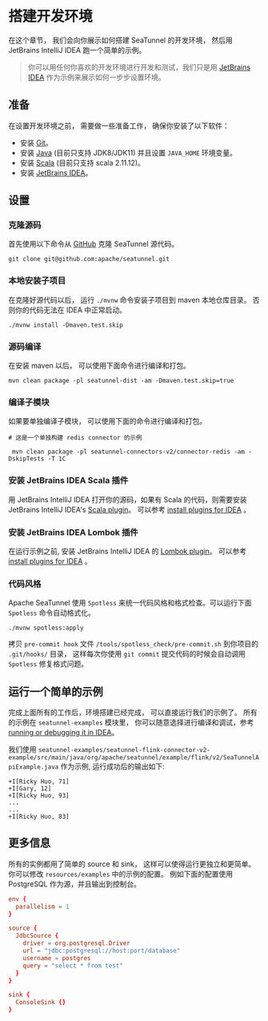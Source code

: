 # 搭建开发环境

在这个章节， 我们会向你展示如何搭建 SeaTunnel 的开发环境， 然后用 JetBrains IntelliJ IDEA 跑一个简单的示例。

> 你可以用任何你喜欢的开发环境进行开发和测试，我们只是用 [JetBrains IDEA](https://www.jetbrains.com/idea/)
> 作为示例来展示如何一步步设置环境。

## 准备

在设置开发环境之前， 需要做一些准备工作， 确保你安装了以下软件：

* 安装 [Git](https://git-scm.com/book/en/v2/Getting-Started-Installing-Git)。
* 安装 [Java](https://www.java.com/en/download/) (目前只支持 JDK8/JDK11) 并且设置 `JAVA_HOME` 环境变量。
* 安装 [Scala](https://www.scala-lang.org/download/2.11.12.html) (目前只支持 scala 2.11.12)。
* 安装 [JetBrains IDEA](https://www.jetbrains.com/idea/)。

## 设置

### 克隆源码

首先使用以下命令从 [GitHub](https://github.com/apache/seatunnel) 克隆 SeaTunnel 源代码。

```shell
git clone git@github.com:apache/seatunnel.git
```

### 本地安装子项目

在克隆好源代码以后， 运行 `./mvnw` 命令安装子项目到 maven 本地仓库目录。 否则你的代码无法在 IDEA 中正常启动。

```shell
./mvnw install -Dmaven.test.skip
```

### 源码编译

在安装 maven 以后， 可以使用下面命令进行编译和打包。

```
mvn clean package -pl seatunnel-dist -am -Dmaven.test.skip=true
```

### 编译子模块

如果要单独编译子模块， 可以使用下面的命令进行编译和打包。

```ssh
# 这是一个单独构建 redis connector 的示例

 mvn clean package -pl seatunnel-connectors-v2/connector-redis -am -DskipTests -T 1C
```

### 安装 JetBrains IDEA Scala 插件

用 JetBrains IntelliJ IDEA 打开你的源码，如果有 Scala 的代码，则需要安装 JetBrains IntelliJ IDEA's [Scala plugin](https://plugins.jetbrains.com/plugin/1347-scala)。
可以参考 [install plugins for IDEA](https://www.jetbrains.com/help/idea/managing-plugins.html#install-plugins) 。

### 安装 JetBrains IDEA Lombok 插件

在运行示例之前, 安装 JetBrains IntelliJ IDEA 的 [Lombok plugin](https://plugins.jetbrains.com/plugin/6317-lombok)。
可以参考 [install plugins for IDEA](https://www.jetbrains.com/help/idea/managing-plugins.html#install-plugins) 。

### 代码风格

Apache SeaTunnel 使用 `Spotless` 来统一代码风格和格式检查。可以运行下面 `Spotless` 命令自动格式化。

```shell
./mvnw spotless:apply
```

拷贝 `pre-commit hook` 文件 `/tools/spotless_check/pre-commit.sh` 到你项目的 `.git/hooks/` 目录， 这样每次你使用 `git commit` 提交代码的时候会自动调用 `Spotless` 修复格式问题。

## 运行一个简单的示例

完成上面所有的工作后，环境搭建已经完成， 可以直接运行我们的示例了。 所有的示例在 `seatunnel-examples` 模块里， 你可以随意选择进行编译和调试，参考 [running or debugging
it in IDEA](https://www.jetbrains.com/help/idea/run-debug-configuration.html)。

我们使用 `seatunnel-examples/seatunnel-flink-connector-v2-example/src/main/java/org/apache/seatunnel/example/flink/v2/SeaTunnelApiExample.java`
作为示例, 运行成功后的输出如下:

```log
+I[Ricky Huo, 71]
+I[Gary, 12]
+I[Ricky Huo, 93]
...
...
+I[Ricky Huo, 83]
```

## 更多信息

所有的实例都用了简单的 source 和 sink， 这样可以使得运行更独立和更简单。
你可以修改 `resources/examples` 中的示例的配置。 例如下面的配置使用 PostgreSQL 作为源，并且输出到控制台。

```conf
env {
  parallelism = 1
}

source {
  JdbcSource {
    driver = org.postgresql.Driver
    url = "jdbc:postgresql://host:port/database"
    username = postgres
    query = "select * from test"
  }
}

sink {
  ConsoleSink {}
}
```

